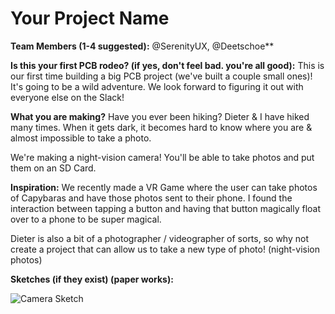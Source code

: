 # Your Project Name

**Team Members (1-4 suggested):**
@SerenityUX, @Deetschoe**


**Is this your first PCB rodeo? (if yes, don't feel bad. you're all good):**
This is our first time building a big PCB project (we've built a couple small ones)! It's going to be a wild adventure. We look forward to figuring it out with everyone else on the Slack!

**What you are making?**
Have you ever been hiking? Dieter & I have hiked many times. When it gets dark, it becomes hard to know where you are & almost impossible to take a photo. 

We're making a night-vision camera! You'll be able to take photos and put them on an SD Card.

**Inspiration:**
We recently made a VR Game where the user can take photos of Capybaras and have those photos sent to their phone. I found the interaction between tapping a button and having that button magically float over to a phone to be super magical. 

Dieter is also a bit of a photographer / videographer of sorts, so why not create a project that can allow us to take a new type of photo! (night-vision photos)

**Sketches (if they exist) (paper works):**

![Camera Sketch](https://cloud-jmf7voyig-hack-club-bot.vercel.app/0screenshot_2024-04-14_at_7.03.29_pm.png)

